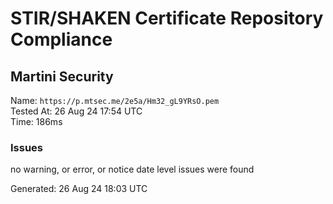 # STIR/SHAKEN Certificate Repository Compliance

## Martini Security

Name: `https://p.mtsec.me/2e5a/Hm32_gL9YRsO.pem`\
Tested At: 26 Aug 24 17:54 UTC\
Time: 186ms

### Issues

no warning, or error, or notice date level issues were found

Generated: 26 Aug 24 18:03 UTC